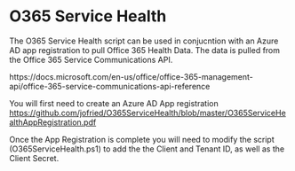 # O365 Service Health

<p>The O365 Service Health script can be used in conjucntion with an Azure AD app registration to pull Office 365 Health Data. The data is pulled from the Office 365 Service Communications API.<p/>
https://docs.microsoft.com/en-us/office/office-365-management-api/office-365-service-communications-api-reference
  
You will first need to create an Azure AD App registration
https://github.com/jofried/O365ServiceHealth/blob/master/O365ServiceHealthAppRegistration.pdf

Once the App Registration is complete you will need to modify the script (O365ServiceHealth.ps1) to add the the Client and Tenant ID, as well as the Client Secret.
